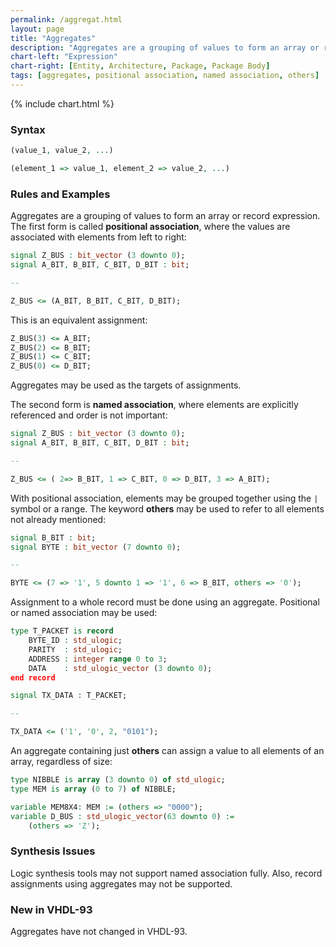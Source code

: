 ```yaml
---
permalink: /aggregat.html
layout: page
title: "Aggregates"
description: "Aggregates are a grouping of values to form an array or record expression."
chart-left: "Expression"
chart-right: [Entity, Architecture, Package, Package Body]
tags: [aggregates, positional association, named association, others]
---
```


{% include chart.html %}

<h3 class="text-hr"><span>Syntax</span></h3>

```vhdl
(value_1, value_2, ...)
```
```vhdl
(element_1 => value_1, element_2 => value_2, ...)
```

<h3 class="text-hr"><span>Rules and Examples</span></h3>

Aggregates are a grouping of values to form an array or record expression. The first form is called __positional association__, where the values are associated with elements from left to right:
```vhdl
signal Z_BUS : bit_vector (3 downto 0);
signal A_BIT, B_BIT, C_BIT, D_BIT : bit;

--

Z_BUS <= (A_BIT, B_BIT, C_BIT, D_BIT);
```

This is an equivalent assignment:
```vhdl
Z_BUS(3) <= A_BIT;
Z_BUS(2) <= B_BIT;
Z_BUS(1) <= C_BIT;
Z_BUS(0) <= D_BIT;
```
Aggregates may be used as the targets of assignments.  

The second form is __named association__, where elements are explicitly referenced and order is not important:
```vhdl
signal Z_BUS : bit_vector (3 downto 0);
signal A_BIT, B_BIT, C_BIT, D_BIT : bit;

--

Z_BUS <= ( 2=> B_BIT, 1 => C_BIT, 0 => D_BIT, 3 => A_BIT);
```

With positional association, elements may be grouped together using the `|` symbol or a range. The keyword __others__ may be used to refer to all elements not already mentioned:
```vhdl
signal B_BIT : bit;
signal BYTE : bit_vector (7 downto 0);

--

BYTE <= (7 => '1', 5 downto 1 => '1', 6 => B_BIT, others => '0');
```

Assignment to a whole record must be done using an aggregate. Positional or named association may be used:
```vhdl
type T_PACKET is record
    BYTE_ID : std_ulogic;
    PARITY  : std_ulogic;
    ADDRESS : integer range 0 to 3;
    DATA    : std_ulogic_vector (3 downto 0);
end record

signal TX_DATA : T_PACKET;

--

TX_DATA <= ('1', '0', 2, "0101");
```

An aggregate containing just __others__ can assign a value to all elements of an array, regardless of size:
```vhdl
type NIBBLE is array (3 downto 0) of std_ulogic;
type MEM is array (0 to 7) of NIBBLE;

variable MEM8X4: MEM := (others => "0000");
variable D_BUS : std_ulogic_vector(63 downto 0) :=
    (others => 'Z');
```

<h3 class="text-hr"><span>Synthesis Issues</span></h3>

Logic synthesis tools may not support named association fully. Also, record assignments using aggregates may not be supported.

<h3 class="text-hr"><span>New in VHDL-93</span></h3>

Aggregates have not changed in VHDL-93.
